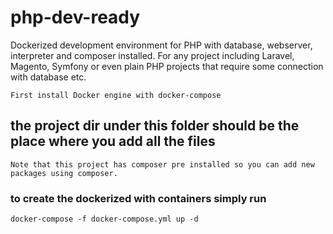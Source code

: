 # php-dev-ready
Dockerized development environment for PHP with database, webserver, interpreter and composer installed.
For any project including Laravel, Magento, Symfony or even plain PHP projects that require some connection with database etc.

` First install Docker engine with docker-compose `


## the project dir under this folder should be the place where you add all the files

``` Note that this project has composer pre installed so you can add new packages using composer. ```

### to create the dockerized with containers simply run

``` docker-compose -f docker-compose.yml up -d ```

